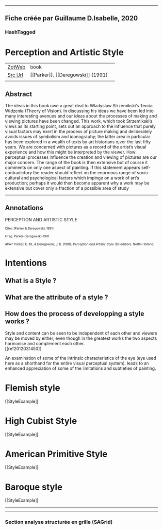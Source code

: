 
----
Fiche créée par Guillaume D.Isabelle, 2020 
---- 

### HashTagged 





# Perception and Artistic Style



|       |       |       |
|  ---  |  ---  |  ---  |
|   [ZotWeb](http://zotero.org/users/180474/items/YB3I3XQ5)    | book      |       |
|   [Src Url](undefined)    |  [[Parker]], [[Deregowski]] (1991)     |       |
|       |       |       |


## Abstract

The ideas in this book owe a great  deal  to Wladyslaw Strzemikski’s Teoria Widzenia (Theory of Vision). In discussing his  ideas  we  have  been led into many  interesting avenues and our ideas about  the processes of making and viewing  pictures have been changed. This work, which  took Strzemikski’s views as  its starting point, sets out an approach to the influence that purely  visual factors may exert in the process of picture  making and deliberately avoids issues of symbolism and iconography; the latter area in particular has been explored in a  wealth of texts by art historians o,ver the last fifty years. We are  concerned with pictures as a  record of the artist’s visual experience and how this might  be  interpreted  by the viewer. How  perceptual processes influence the creation and viewing of pictures  are our major concern. The range of the book  is then extensive but of course it  comments on only one aspect of painting. If this statement appears   self-contradictory the reader   should reflect on the enormous range of socio-cultural and psychological factors which impinge on a  work of art‘s production; perhaps  it would then become apparent why a  work  may be extensive but cover only a fraction of a possible area of study

----

## Annotations

PERCEPTION AND ARTISTIC STYLE



<font size=-3>Citer: (Parker & Deregowski, 1991)

FTag: Parker-Deregowski-1991

APA7: Parker, D. M., & Deregowski, J. B. (1991). _Perception and Artistic Style_ (1st edition). North-Holland.</font>



Intentions
==========

What is a Style ?  
-------------------

  

What are the attribute of a style ?
-----------------------------------

  

How does the process of developping a style works ?
---------------------------------------------------



Style and content can be seen to be independent of each other and viewers may be moved by either, even though in the greatest works the two aspects harmonise and complement each other.  
[[ref2012031450]] 





An examination of some of the intrinsic characteristics of the eye (eye used here as a shorthand for the entire visual perceptual system), leads to an enhanced appreciation of some of the limitations and subtleties of painting.



Flemish style
=============  
[[StyleExample]] 





High Cubist Style
=================  
[[StyleExample]] 





American Primitive Style
========================  
[[StyleExample]] 





Baroque style
=============  
[[StyleExample]] 








----

----



### Section analyse structurée en grille (SAGrid)


